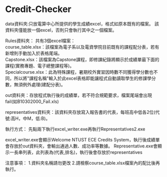 # Credit-Checker
data資料夾:只放電算中心所提供的學生成績excel，格式如原本既有的檔案。 該資料夾僅能放一個excel，否則只會執行其中之一個檔案。

Rules資料夾：
共有3個excel檔案：  
course_table.xlsx：該檔案為電子系以及電資學院目前既有的課程配分表，若有新增則手動加入於表格尾端。  
Capstone.xlsx：該檔案為Capstone課程，即修課紀錄將顯示於成績單最下面的課程(實務專題、電子總整課程等)。  
Specialcourse.xlsx：此為特殊課程，暑期校外實習因時數不同獲得學分數也不同，所以將"課程名稱"輸入於此excel表格即能讓程式自動讀取學生的修課學分數，無須例外處理(建配分表)。  

out資料夾：存放程式執行後的成績單，若不符合規範要求，檔案尾端會出現fail(如B10302000_Fail.xls)

representatives資料夾：該資料夾存放寫入報告書的代表，每班高中低各2位(代號:高H，中M，低:B)。

執行方式：
先點兩下執行excel_writer.exe再執行Representatives2.exe

excel_writer.exe會顯示Welcome NTUST ECE Credits System，執行後成績單會存放於out資料夾，會輸出通過人數、成功率等數據。
Representative.exe會顯示一長串列表，此列表為(代表,排名)，執行後會存放於representatives

注意事項：
1.資料夾名稱請勿更改
2.請檢察course_table.xlsx檔案內的配比後再執行。
